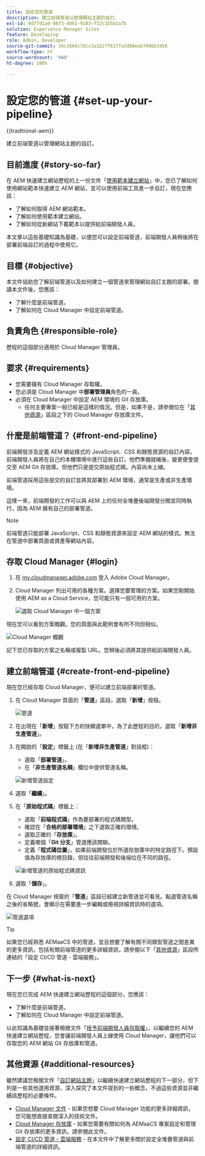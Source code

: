 ```yaml
---
title: 設定您的管道
description: 建立前端管道以管理網站主題的自訂。
exl-id: 0d77d1a6-98f3-4961-9283-f52c1b5b2a7b
solution: Experience Manager Sites
feature: Developing
role: Admin, Developer
source-git-commit: 34c2604c7dcc2a1b27f617fe2d88eeb7496b3456
workflow-type: ht
source-wordcount: '949'
ht-degree: 100%

---
```


# 設定您的管道 {#set-up-your-pipeline}

{{traditional-aem}}

建立前端管道以管理網站主題的自訂。

## 目前進度 {#story-so-far}

在 AEM 快速建立網站歷程的上一份文件「[使用範本建立網站](create-site.md)」中，您已了解如何使用網站範本快速建立 AEM 網站，並可以使用前端工具進一步自訂，現在您應該：

* 了解如何取得 AEM 網站範本。
* 了解如何使用範本建立網站。
* 了解如何從新網站下載範本以提供給前端開發人員。

本文章以這些基礎知識為基礎，以便您可以設定前端管道，前端開發人員稍後將在部署前端自訂的過程中使用它。

## 目標 {#objective}

本文件協助您了解前端管道以及如何建立一個管道來管理網站自訂主題的部署。閱讀本文件後，您應該：

* 了解什麼是前端管道。
* 了解如何在 Cloud Manager 中設定前端管道。

## 負責角色 {#responsible-role}

歷程的這個部分適用於 Cloud Manager 管理員。

## 要求 {#requirements}

* 您需要擁有 Cloud Manager 存取權。
* 您必須是 Cloud Manager 中&#x200B;**部署管理員**&#x200B;角色的一員。
* 必須在 Cloud Manager 中設定 AEM 環境的 Git 存放庫。
   * 任何主要專案一般已經是這樣的情況。但是，如果不是，請參閱位在「[其他資源](#additional-resources)」區段之下的 Cloud Manager 存放庫文件。

## 什麼是前端管道？ {#front-end-pipeline}

前端開發涉及定義 AEM 網站樣式的 JavaScript、CSS 和靜態資源的自訂內容。前端開發人員將在自己的本機環境中進行這些自訂。他們準備就緒後，變更便會提交至 AEM Git 存放庫。但他們只是提交原始程式碼。內容尚未上線。

前端管道採用這些提交的自訂並將其部署到 AEM 環境，通常是生產或非生產環境。

這樣一來，前端開發的工作可以與 AEM 上的任何全堆疊後端開發分開並同時執行，因為 AEM 擁有自己的部署管道。

>[!NOTE]
>
>前端管道只能部署 JavaScript、CSS 和靜態資源來設定 AEM 網站的樣式。無法在管道中部署頁面或資產等網站內容。

## 存取 Cloud Manager {#login}

1. 在 [my.cloudmanager.adobe.com](https://my.cloudmanager.adobe.com/) 登入 Adobe Cloud Manager。

1. Cloud Manager 列出可用的各種方案。選擇您要管理的方案。如果您剛開始使用 AEM as a Cloud Service，您可能只有一個可用的方案。

   ![選取 Cloud Manager 中一個方案](assets/cloud-manager-select-program.png)

現在您可以看到方案概觀。您的頁面與此範例會有所不同但相似。

![Cloud Manager 概觀](assets/cloud-manager-overview.png)

記下您已存取的方案之名稱或複製 URL。您稍後必須將其提供給前端開發人員。

## 建立前端管道 {#create-front-end-pipeline}

現在您已經存取 Cloud Manager，便可以建立前端部署的管道。

1. 在 Cloud Manager 頁面的「**管道**」區段，選取「**新增**」按鈕。

   ![管道](assets/pipelines-add.png)

1. 在出現在「**新增**」按鈕下方的快顯選單中，為了此歷程的目的，選取「**新增非生產管道**」。

1. 在開啟的「**設定**」標籤上 (在「**新增非生產管道**」對話框)：
   * 選取「**部署管道**」。
   * 在「**非生產管道名稱**」欄位中提供管道名稱。

   ![新增管道設定](assets/add-pipeline-configuration.png)

1. 選取「**繼續**」。

1. 在「**原始程式碼**」標籤上：
   * 選取「**前端程式碼**」作為要部署的程式碼類型。
   * 確認在「**合格的部署環境**」之下選取正確的環境。
   * 選取正確的「**存放庫**」。
   * 定義哪個「**Git 分支**」管道應該關聯。
   * 定義「**程式碼位置**」，如果前端開發位於所選存放庫中的特定路徑下。預設值為存放庫的根目錄，但往往前端開發和後端位在不同的路徑。

   ![新增管道的原始程式碼資訊](assets/add-pipeline-source-code.png)

1. 選取「**儲存**」。

在 Cloud Manager 視窗的「**管道**」區段已經建立新管道並可看見。點選管道名稱之後的省略號，會顯示在需要進一步編輯或檢視詳細資訊時的選項。

![管道選項](assets/new-pipeline.png)

>[!TIP]
>
>如果您已經熟悉 AEMaaCS 中的管道，並且想要了解有關不同類型管道之間差異的更多資訊，包括有關前端管道的更多詳細資訊，請參閱以下「[其他資源](#additional-resources)」區段所連結的「設定 CI/CD 管道 - 雲端服務」。

## 下一步 {#what-is-next}

現在您已完成 AEM 快速建立網站歷程的這個部分，您應該：

* 了解什麼是前端管道。
* 了解如何在 Cloud Manager 中設定前端管道。

以此知識為基礎並接著檢閱文件「[授予前端開發人員存取權](grant-access.md)」，以繼續您的 AEM 快速建立網站歷程，您會讓前端開發人員上線使用 Cloud Manager，讓他們可以存取您的 AEM 網站 Git 存放庫和管道。

## 其他資源 {#additional-resources}

雖然建議您檢閱文件「[自訂網站主題](customize-theme.md)」以繼續快速建立網站歷程的下一部分，但下列是一些其他選用資源，深入探究了本文件提到的一些概念，不過這些資源並非繼續該歷程的必要條件。

* [Cloud Manager 文件](https://experienceleague.adobe.com/docs/experience-manager-cloud-service/onboarding/onboarding-concepts/cloud-manager-introduction.html?lang=zh-Hant) - 如果您想要 Cloud Manager 功能的更多詳細資訊，您可能想直接查閱深入的技術文件。
* [Cloud Manager 存放庫](/help/implementing/cloud-manager/managing-code/managing-repositories.md) - 如果您需要有關如何為 AEMaaCS 專案設定和管理 Git 存放庫的更多資訊，請參閱此文件。
* [設定 CI/CD 管道 - 雲端服務](/help/implementing/cloud-manager/configuring-pipelines/introduction-ci-cd-pipelines.md) - 在本文件中了解更多關於設定全堆疊管道與前端管道的詳細資訊。
